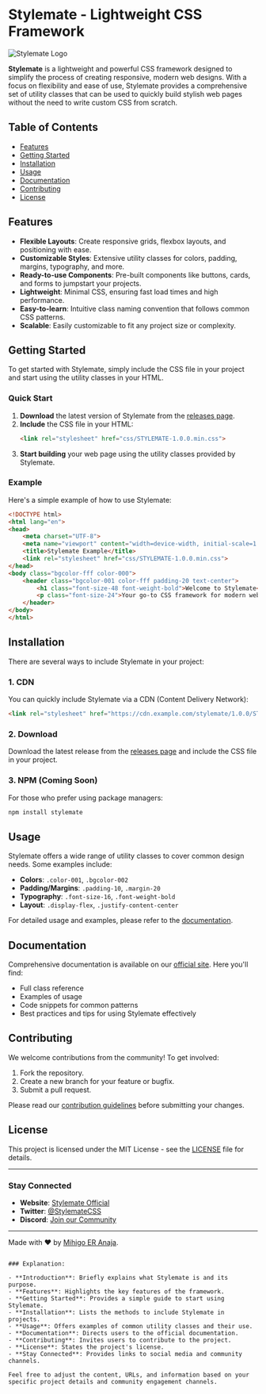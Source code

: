# Stylemate - Lightweight CSS Framework

![Stylemate Logo](https://example.com/logo.png) <!-- Replace with your logo link -->

**Stylemate** is a lightweight and powerful CSS framework designed to simplify the process of creating responsive, modern web designs. With a focus on flexibility and ease of use, Stylemate provides a comprehensive set of utility classes that can be used to quickly build stylish web pages without the need to write custom CSS from scratch.

## Table of Contents
- [Features](#features)
- [Getting Started](#getting-started)
- [Installation](#installation)
- [Usage](#usage)
- [Documentation](#documentation)
- [Contributing](#contributing)
- [License](#license)

## Features

- **Flexible Layouts**: Create responsive grids, flexbox layouts, and positioning with ease.
- **Customizable Styles**: Extensive utility classes for colors, padding, margins, typography, and more.
- **Ready-to-use Components**: Pre-built components like buttons, cards, and forms to jumpstart your projects.
- **Lightweight**: Minimal CSS, ensuring fast load times and high performance.
- **Easy-to-learn**: Intuitive class naming convention that follows common CSS patterns.
- **Scalable**: Easily customizable to fit any project size or complexity.

## Getting Started

To get started with Stylemate, simply include the CSS file in your project and start using the utility classes in your HTML.

### Quick Start
1. **Download** the latest version of Stylemate from the [releases page](https://github.com/your-username/Stylemate/releases).
2. **Include** the CSS file in your HTML:
    ```html
    <link rel="stylesheet" href="css/STYLEMATE-1.0.0.min.css">
    ```
3. **Start building** your web page using the utility classes provided by Stylemate.

### Example
Here's a simple example of how to use Stylemate:

```html
<!DOCTYPE html>
<html lang="en">
<head>
    <meta charset="UTF-8">
    <meta name="viewport" content="width=device-width, initial-scale=1.0">
    <title>Stylemate Example</title>
    <link rel="stylesheet" href="css/STYLEMATE-1.0.0.min.css">
</head>
<body class="bgcolor-fff color-000">
    <header class="bgcolor-001 color-fff padding-20 text-center">
        <h1 class="font-size-48 font-weight-bold">Welcome to Stylemate</h1>
        <p class="font-size-24">Your go-to CSS framework for modern web design</p>
    </header>
</body>
</html>
```

## Installation

There are several ways to include Stylemate in your project:

### 1. CDN

You can quickly include Stylemate via a CDN (Content Delivery Network):

```html
<link rel="stylesheet" href="https://cdn.example.com/stylemate/1.0.0/STYLEMATE.min.css">
```

### 2. Download

Download the latest release from the [releases page](https://github.com/your-username/Stylemate/releases) and include the CSS file in your project.

### 3. NPM (Coming Soon)

For those who prefer using package managers:

```bash
npm install stylemate
```

## Usage

Stylemate offers a wide range of utility classes to cover common design needs. Some examples include:

- **Colors**: `.color-001`, `.bgcolor-002`
- **Padding/Margins**: `.padding-10`, `.margin-20`
- **Typography**: `.font-size-16`, `.font-weight-bold`
- **Layout**: `.display-flex`, `.justify-content-center`

For detailed usage and examples, please refer to the [documentation](#documentation).

## Documentation

Comprehensive documentation is available on our [official site](https://yourwebsite.com/stylemate-docs). Here you'll find:

- Full class reference
- Examples of usage
- Code snippets for common patterns
- Best practices and tips for using Stylemate effectively

## Contributing

We welcome contributions from the community! To get involved:

1. Fork the repository.
2. Create a new branch for your feature or bugfix.
3. Submit a pull request.

Please read our [contribution guidelines](CONTRIBUTING.md) before submitting your changes.

## License

This project is licensed under the MIT License - see the [LICENSE](LICENSE) file for details.

---

### Stay Connected

- **Website**: [Stylemate Official](https://yourwebsite.com)
- **Twitter**: [@StylemateCSS](https://twitter.com/StylemateCSS)
- **Discord**: [Join our Community](https://discord.com/invite/stylemate)

---

Made with ❤️ by [Mihigo ER Anaja](https://mihigoanaja.blogspot.com).
```

### Explanation:

- **Introduction**: Briefly explains what Stylemate is and its purpose.
- **Features**: Highlights the key features of the framework.
- **Getting Started**: Provides a simple guide to start using Stylemate.
- **Installation**: Lists the methods to include Stylemate in projects.
- **Usage**: Offers examples of common utility classes and their use.
- **Documentation**: Directs users to the official documentation.
- **Contributing**: Invites users to contribute to the project.
- **License**: States the project's license.
- **Stay Connected**: Provides links to social media and community channels.

Feel free to adjust the content, URLs, and information based on your specific project details and community engagement channels.
